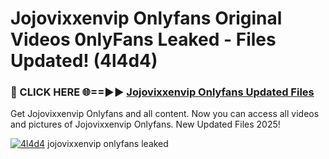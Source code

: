 # Jojovixxenvip Onlyfans Original Videos 0nlyFans Leaked - Files Updated! (4l4d4)

<h3>🔴 CLICK HERE 🌐==►► <a href="https://tinyurl.com/3hn5wdd3" rel="nofollow">Jojovixxenvip Onlyfans Updated Files</a></h3>

Get Jojovixxenvip Onlyfans and all content. Now you can access all videos and pictures of Jojovixxenvip Onlyfans. New Updated Files 2025!

[![4l4d4](https://i.imgur.com/4HnBqBT.gif)](https://tinyurl.com/3hn5wdd3)
jojovixxenvip onlyfans leaked